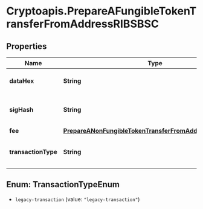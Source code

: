 # Cryptoapis.PrepareAFungibleTokenTransferFromAddressRIBSBSC

## Properties

Name | Type | Description | Notes
------------ | ------------- | ------------- | -------------
**dataHex** | **String** | Representation of the data in hex value | [optional] 
**sigHash** | **String** | Representation of the hash that should be signed | 
**fee** | [**PrepareANonFungibleTokenTransferFromAddressRIBSBSCFee**](PrepareANonFungibleTokenTransferFromAddressRIBSBSCFee.md) |  | 
**transactionType** | **String** | Representation of the transaction type | 



## Enum: TransactionTypeEnum


* `legacy-transaction` (value: `"legacy-transaction"`)




